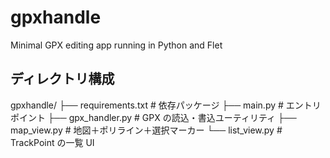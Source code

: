 # gpxhandle
Minimal GPX editing app running in Python and Flet

## ディレクトリ構成

gpxhandle/
├── requirements.txt        # 依存パッケージ
├── main.py                 # エントリポイント
├── gpx_handler.py          # GPX の読込・書込ユーティリティ
├── map_view.py             # 地図＋ポリライン＋選択マーカー
└── list_view.py            # TrackPoint の一覧 UI
